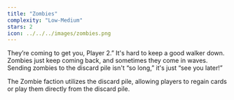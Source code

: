 ```yaml
---
title: "Zombies"
complexity: "Low-Medium"
stars: 2
icon: ../../../images/zombies.png
---
```


They’re coming to get you, Player 2.” It's hard to keep a good walker down. Zombies just keep coming back, and sometimes they come in waves. Sending zombies to the discard pile isn't “so long,” it's just “see you later!”

The Zombie faction utilizes the discard pile, allowing players to regain cards or play them directly from the discard pile.
